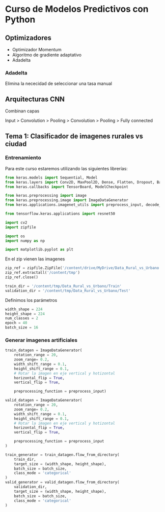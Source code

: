 # Curso de Modelos Predictivos con Python

## Optimizadores

* Optimizador Momentum
* Algoritmo de gradiente adaptativo
* Adadelta

### Adadelta
Elimina la nececidad de seleccionar una tasa manual


## Arquitecturas CNN

Combinan capas 

Input > Convolution > Pooling > Convolution > Pooling > Fully connected

## Tema 1: Clasificador de imagenes rurales vs ciudad

### Entrenamiento


Para este curso estaremos utilizando las siguientes librerías:
```Python
from keras.models import Sequential, Model
from keras.layers import Conv2D, MaxPool2D, Dense, Flatten, Dropout, BatchNormalization, Input
from keras.callbacks import TensorBoard, ModelCheckpoint

from keras.preprocessing import image
from keras.preprocessing.image import ImageDataGenerator
from keras.applications.imagenet_utils import preprocess_input, decode_predictions

from tensorflow.keras.applications import resnet50

import cv2
import zipfile

import os
import numpy as np

import matplotlib.pyplot as plt
```

En el zip vienen las imagenes
```Python
zip_ref = zipfile.ZipFile('/content/drive/MyDrive/Data_Rural_vs_Urbano.zip', 'r')
zip_ref.extractall('/content/tmp')
zip_ref.close()
```

```Python
train_dir = '/content/tmp/Data_Rural_vs_Urbano/Train'
validation_dir = '/content/tmp/Data_Rural_vs_Urbano/Test'
```

Definimos los parámetros
```Python
width_shape = 224
height_shape = 224
num_classes = 2
epoch = 40
batch_size = 16
```

### Generar imagenes artificiales
```Python
train_datagen = ImageDataGenerator(
    rotation_range = 20,
    zoom_range= 0.2,
    width_shift_range = 0.1,
    height_shift_range = 0.1,
    # Rotar la imagen en eje vertical y hotizontal
    horizontal_flip = True,
    vertical_flip = True,

    preprocessing_function = preprocess_input)

valid_datagen = ImageDataGenerator(
    rotation_range = 20,
    zoom_range= 0.2,
    width_shift_range = 0.1,
    height_shift_range = 0.1,
    # Rotar la imagen en eje vertical y hotizontal
    horizontal_flip = True,
    vertical_flip = True,

    preprocessing_function = preprocess_input
)

train_generator = train_datagen.flow_from_directory(
    train_dir,
    target_size = (width_shape, height_shape),
    batch_size = batch_size,
    class_mode = 'categorical'
)
valid_generator = valid_datagen.flow_from_directory(
    validation_dir,
    target_size = (width_shape, height_shape),
    batch_size = batch_size,
    class_mode = 'categorical'
)
```